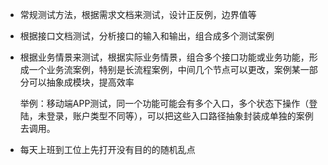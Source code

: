 - 常规测试方法，根据需求文档来测试，设计正反例，边界值等

- 根据接口文档测试，分析接口的输入和输出，组合成多个测试案例

- 根据业务情景来测试，根据实际业务情景，组合多个接口功能或业务功能，形成一个业务流案例，特别是长流程案例，中间几个节点可以更改，案例某一部分可以抽象成模块，提高效率

  举例：移动端APP测试，同一个功能可能会有多个入口，多个状态下操作（登陆，未登录，账户类型不同等），可以把这些入口路径抽象封装成单独的案例去调用。

- 每天上班到工位上先打开没有目的的随机乱点